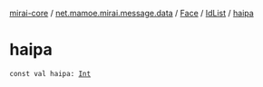 [mirai-core](../../../index.md) / [net.mamoe.mirai.message.data](../../index.md) / [Face](../index.md) / [IdList](index.md) / [haipa](./haipa.md)

# haipa

`const val haipa: `[`Int`](https://kotlinlang.org/api/latest/jvm/stdlib/kotlin/-int/index.html)